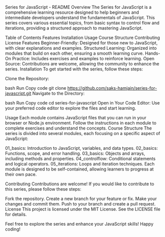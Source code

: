 Series for JavaScript - README
Overview
The Series for JavaScript is a comprehensive learning resource designed to help beginners and intermediate developers understand the fundamentals of JavaScript. This series covers various essential topics, from basic syntax to control flow and iterations, providing a structured approach to mastering JavaScript.

Table of Contents
Features
Installation
Usage
Course Structure
Contributing
License
Features
Beginner-Friendly: Designed for those new to JavaScript, with clear explanations and examples.
Structured Learning: Organized into modules that build on each other, ensuring a smooth learning curve.
Hands-On Practice: Includes exercises and examples to reinforce learning.
Open Source: Contributions are welcome, allowing the community to enhance the series.
Installation
To get started with the series, follow these steps:

Clone the Repository:

bash
Run
Copy code
git clone https://github.com/saks-hamjain/series-for-javascript.git
Navigate to the Directory:

bash
Run
Copy code
cd series-for-javascript
Open in Your Code Editor: Use your preferred code editor to explore the files and start learning.

Usage
Each module contains JavaScript files that you can run in your browser or Node.js environment.
Follow the instructions in each module to complete exercises and understand the concepts.
Course Structure
The series is divided into several modules, each focusing on a specific aspect of JavaScript:

01_basics: Introduction to JavaScript, variables, and data types.
02_basics: Functions, scope, and error handling.
03_basics: Objects and arrays, including methods and properties.
04_controlflow: Conditional statements and logical operators.
05_iterations: Loops and iteration techniques.
Each module is designed to be self-contained, allowing learners to progress at their own pace.

Contributing
Contributions are welcome! If you would like to contribute to this series, please follow these steps:

Fork the repository.
Create a new branch for your feature or fix.
Make your changes and commit them.
Push to your branch and create a pull request.
License
This project is licensed under the MIT License. See the LICENSE file for details.

Feel free to explore the series and enhance your JavaScript skills! Happy coding!
